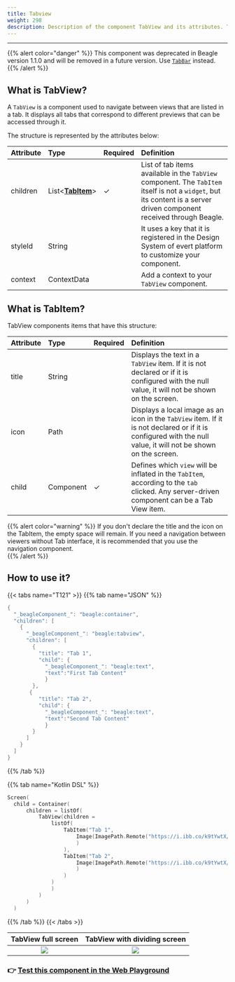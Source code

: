 ```yaml
---
title: Tabview
weight: 298
description: Description of the component TabView and its attributes. This componente was
---
```


---

{{% alert color="danger" %}}
 This component was deprecated in Beagle version 1.1.0 and will be removed in a future version. Use [`TabBar`](tab-bar) instead.
{{% /alert %}}

## What is TabView?

A `TabView` is a component used to navigate between views that are listed in a tab. It displays all tabs that correspond to different previews that can be accessed through it.

The structure is represented by the attributes below:

| **Attribute** | **Type** | Required | **Definition**  |
| :--- | :--- | :--- | :--- |
| children | List&lt;[**TabItem**](tabview#definicao-tabitem)&gt; |      ✓ | List of tab items available in the `TabView` component. The `TabItem` itself is not a `widget`, but its content is a server driven component received through Beagle.  |
| styleId | String |  | It uses a key that it is registered in the Design System of evert platform to customize your component.  |
| context | ContextData |  | Add a context to your `TabView` component. |

## What is Tab**Item?**

TabView components items that have this structure:

| **Attribute** | **Type** | Required | **Definition** |
| :--- | :--- | :--- | :--- |
| title | String |  | Displays the text in a `TabView` item.  If it is not declared or if it is configured with the null value, it will not be shown on the screen.  |
| icon | Path |  | Displays a local image as an icon in the `TabView` item. If it is not declared or if it is configured with the null value, it will not be shown on the screen.  |
| child | Component |    ✓ | Defines which `view` will be  inflated in the `TabItem`, according to the `tab` clicked. Any server-driven component can be a Tab View item.  |

{{% alert color="warning" %}}
If you don't declare the title and the icon on the TabItem, the empty space will remain. If you need a navigation between viewers without Tab interface, it is recommended that you use the navigation component.  
{{% /alert %}}

## How to use it?

{{< tabs name="T121" >}}
{{% tab name="JSON" %}}
```kotlin
{
  "_beagleComponent_": "beagle:container",
  "children": [
    {
      "_beagleComponent_": "beagle:tabview",
      "children": [
        {
          "title": "Tab 1",
          "child": {
            "_beagleComponent_": "beagle:text",
            "text":"First Tab Content"
            }
        },
       {
          "title": "Tab 2",
          "child": {
            "_beagleComponent_": "beagle:text",
            "text":"Second Tab Content"
            }
        }
      ]
    }
  ]
}
```
{{% /tab %}}

{{% tab name="Kotlin DSL" %}}
```kotlin
Screen(
  child = Container(
      children = listOf(
          TabView(children =
              listOf(
                  TabItem("Tab 1",
                      Image(ImagePath.Remote("https://i.ibb.co/k9tYwtX/selo-do-exemplo-28420393.jpg")
                      )
                  ),
                  TabItem("Tab 2",
                      Image(ImagePath.Remote("https://i.ibb.co/k9tYwtX/selo-do-exemplo-28420393.jpg")
                      )
                  )
              )
              )
          )
      )
  )
```
{{% /tab %}}
{{< /tabs >}}

| TabView full screen | TabView with dividing screen |
| :---: | :---: |
| ![](/beagle-tab-view.gif) | ![](/beagle-tab-view-meia-tela.gif) |

### 👉 [Test this component in the Web Playground](https://beagle-playground.netlify.app/#/demo/default-components/tabview.json)
